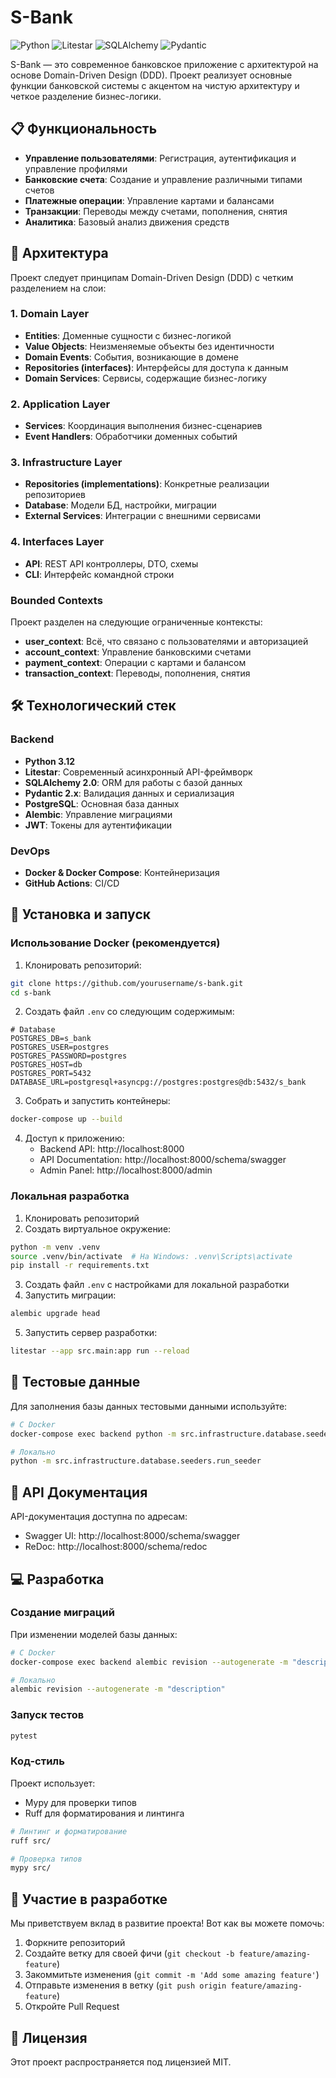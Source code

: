 # S-Bank

![Python](https://img.shields.io/badge/python-3.12-blue.svg)
![Litestar](https://img.shields.io/badge/litestar-2.14.0-blue.svg)
![SQLAlchemy](https://img.shields.io/badge/sqlalchemy-2.0.37-blue.svg)
![Pydantic](https://img.shields.io/badge/pydantic-2.10.6-blue.svg)

S-Bank — это современное банковское приложение с архитектурой на основе Domain-Driven Design (DDD). Проект реализует основные функции банковской системы с акцентом на чистую архитектуру и четкое разделение бизнес-логики.

## 📋 Функциональность

- **Управление пользователями**: Регистрация, аутентификация и управление профилями
- **Банковские счета**: Создание и управление различными типами счетов
- **Платежные операции**: Управление картами и балансами
- **Транзакции**: Переводы между счетами, пополнения, снятия
- **Аналитика**: Базовый анализ движения средств

## 🧠 Архитектура

Проект следует принципам Domain-Driven Design (DDD) с четким разделением на слои:

### 1. Domain Layer
- **Entities**: Доменные сущности с бизнес-логикой
- **Value Objects**: Неизменяемые объекты без идентичности
- **Domain Events**: События, возникающие в домене
- **Repositories (interfaces)**: Интерфейсы для доступа к данным
- **Domain Services**: Сервисы, содержащие бизнес-логику

### 2. Application Layer
- **Services**: Координация выполнения бизнес-сценариев
- **Event Handlers**: Обработчики доменных событий

### 3. Infrastructure Layer
- **Repositories (implementations)**: Конкретные реализации репозиториев
- **Database**: Модели БД, настройки, миграции
- **External Services**: Интеграции с внешними сервисами

### 4. Interfaces Layer
- **API**: REST API контроллеры, DTO, схемы
- **CLI**: Интерфейс командной строки

### Bounded Contexts
Проект разделен на следующие ограниченные контексты:
- **user_context**: Всё, что связано с пользователями и авторизацией
- **account_context**: Управление банковскими счетами
- **payment_context**: Операции с картами и балансом
- **transaction_context**: Переводы, пополнения, снятия

## 🛠️ Технологический стек

### Backend
- **Python 3.12**
- **Litestar**: Современный асинхронный API-фреймворк
- **SQLAlchemy 2.0**: ORM для работы с базой данных
- **Pydantic 2.x**: Валидация данных и сериализация
- **PostgreSQL**: Основная база данных
- **Alembic**: Управление миграциями
- **JWT**: Токены для аутентификации

### DevOps
- **Docker & Docker Compose**: Контейнеризация
- **GitHub Actions**: CI/CD

## 🚀 Установка и запуск

### Использование Docker (рекомендуется)

1. Клонировать репозиторий:
```bash
git clone https://github.com/yourusername/s-bank.git
cd s-bank
```

2. Создать файл `.env` со следующим содержимым:
```
# Database
POSTGRES_DB=s_bank
POSTGRES_USER=postgres
POSTGRES_PASSWORD=postgres
POSTGRES_HOST=db
POSTGRES_PORT=5432
DATABASE_URL=postgresql+asyncpg://postgres:postgres@db:5432/s_bank
```

3. Собрать и запустить контейнеры:
```bash
docker-compose up --build
```

4. Доступ к приложению:
    - Backend API: http://localhost:8000
    - API Documentation: http://localhost:8000/schema/swagger
    - Admin Panel: http://localhost:8000/admin

### Локальная разработка

1. Клонировать репозиторий
2. Создать виртуальное окружение:
```bash
python -m venv .venv
source .venv/bin/activate  # На Windows: .venv\Scripts\activate
pip install -r requirements.txt
```

3. Создать файл `.env` с настройками для локальной разработки
4. Запустить миграции:
```bash
alembic upgrade head
```

5. Запустить сервер разработки:
```bash
litestar --app src.main:app run --reload
```

## 🧪 Тестовые данные

Для заполнения базы данных тестовыми данными используйте:
```bash
# С Docker
docker-compose exec backend python -m src.infrastructure.database.seeders.run_seeder

# Локально
python -m src.infrastructure.database.seeders.run_seeder
```

## 📝 API Документация

API-документация доступна по адресам:
- Swagger UI: http://localhost:8000/schema/swagger
- ReDoc: http://localhost:8000/schema/redoc

## 💻 Разработка

### Создание миграций

При изменении моделей базы данных:
```bash
# С Docker
docker-compose exec backend alembic revision --autogenerate -m "description"

# Локально
alembic revision --autogenerate -m "description"
```

### Запуск тестов
```bash
pytest
```

### Код-стиль
Проект использует:
- Mypy для проверки типов
- Ruff для форматирования и линтинга

```bash
# Линтинг и форматирование
ruff src/

# Проверка типов
mypy src/
```

## 🤝 Участие в разработке

Мы приветствуем вклад в развитие проекта! Вот как вы можете помочь:

1. Форкните репозиторий
2. Создайте ветку для своей фичи (`git checkout -b feature/amazing-feature`)
3. Закоммитьте изменения (`git commit -m 'Add some amazing feature'`)
4. Отправьте изменения в ветку (`git push origin feature/amazing-feature`)
5. Откройте Pull Request

## 📜 Лицензия

Этот проект распространяется под лицензией MIT.
